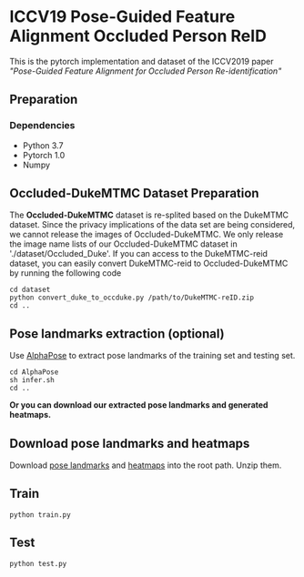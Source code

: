 # ICCV19 Pose-Guided Feature Alignment Occluded Person ReID
This is the pytorch implementation  and dataset of the  ICCV2019 paper *"Pose-Guided Feature Alignment for Occluded Person Re-identification"*
## Preparation

### Dependencies
 - Python 3.7
 - Pytorch 1.0
 - Numpy

## Occluded-DukeMTMC Dataset Preparation

The **Occluded-DukeMTMC** dataset is re-splited based on the DukeMTMC dataset. Since the privacy implications of the data set are being considered, we cannot release the images of Occluded-DukeMTMC. We only release the image name lists of our Occluded-DukeMTMC dataset in './dataset/Occluded_Duke'. If you can access to the DukeMTMC-reid dataset, you can easily convert DukeMTMC-reid to Occluded-DukeMTMC by running the following code 

```
cd dataset
python convert_duke_to_occduke.py /path/to/DukeMTMC-reID.zip
cd ..

```

## Pose landmarks extraction (optional)

Use [AlphaPose](https://github.com/MVIG-SJTU/AlphaPose) to extract pose landmarks of the training set and testing set.
```
cd AlphaPose
sh infer.sh
cd ..
```


**Or you can download our extracted pose landmarks and generated heatmaps.**

## Download pose landmarks and heatmaps

Download [pose landmarks](https://drive.google.com/file/d/1taQBm34ZTICINK9gSORj-XbBxknnZpam/view?usp=sharing) and [heatmaps](https://drive.google.com/file/d/1VVHgt-9FmBFaxAJ-70DSWyyK43LfO97l/view?usp=sharing) into the root path. Unzip them.

## Train

```
python train.py
```

## Test
```
python test.py
```

